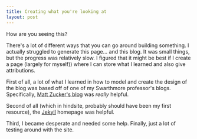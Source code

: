 ```yaml
---
title: Creating what you're looking at
layout: post
---
```


How are you seeing this?

There's a lot of different ways that you can go around building something. I actually struggled to generate this page... and this blog. It was small things, but the progress was relatively slow. I figured that it might be best if I create a page (largely for myself)) where I can store what I learned and also give attributions. 

First of all, a lot of what I learned in how to model and create the design of the blog was based off of one of my Swarthmore professor's blogs. Specifically, [Matt Zucker's blog](https://mzucker.github.io/) was *really* helpful. 

Second of all (which in hindsite, probably should have been my first resource), the [Jekyll](https://jekyllrb.com/docs/home/) homepage was helpful.

Third, I became desperate and needed some help. 
Finally, just a lot of testing around with the site. 
